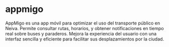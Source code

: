 # appmigo
AppMigo es una app móvil para optimizar el uso del transporte público en Neiva. Permite consultar rutas, horarios, y obtener notificaciones en tiempo real sobre buses y paraderos. Mejora la experiencia del usuario con una interfaz sencilla y eficiente para facilitar sus desplazamientos por la ciudad.
